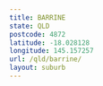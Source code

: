 ```yaml
---
title: BARRINE
state: QLD
postcode: 4872
latitude: -18.028128
longitude: 145.157257
url: /qld/barrine/
layout: suburb
---
```

